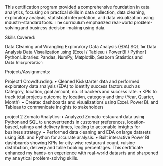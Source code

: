 This certification program provided a comprehensive foundation in data analytics, focusing on practical skills in data collection, data cleaning, exploratory analysis, statistical interpretation, and data visualization using industry-standard tools. The curriculum emphasized real-world problem-solving and business decision-making using data.

Skills Covered:

Data Cleaning and Wrangling
Exploratory Data Analysis (EDA)
SQL for Data Analysis
Data Visualization using [Excel / Tableau / Power BI / Python]
Python Libraries: Pandas, NumPy, Matplotlib, Seaborn
Statistics and Data Interpretation

Projects/Assignments:

Project 1 Crowdfunding:
•	  Cleaned Kickstarter data and performed exploratory data analysis (EDA) to identify success factors such as Category, location, goal amount, no. of backers and success rate.
•	  KPIs to track total projects outcome by location, category and time (Year, Quarter, Month).
•	  Created dashboards and visualizations using Excel, Power BI, and Tableau to communicate insights to stakeholders

project 2 Zomato Analytics:
•	  Analyzed Zomato restaurant data using Python and SQL to uncover trends in customer preferences, location-based, ratings and delivery times, leading to actionable insights for business strategy.
•	  Performed data cleaning and EDA on large datasets using SQL and Python for accurate analysis.
•	  Built interactive Power BI dashboards showing KPIs for city-wise restaurant count, cuisine distribution, delivery and table booking percentages.
This certificate enhanced my hands-on experience with real-world datasets and sharpened my analytical problem-solving skills.
